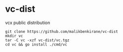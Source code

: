 # vc-dist
vcx public distribution

    git clone https://github.com/malikbenkirane/vc-dist
    mkdir vc
    tar -C vc -xzf vc-dist/vc.tgz
    cd vc && go install ./cmd/vc
